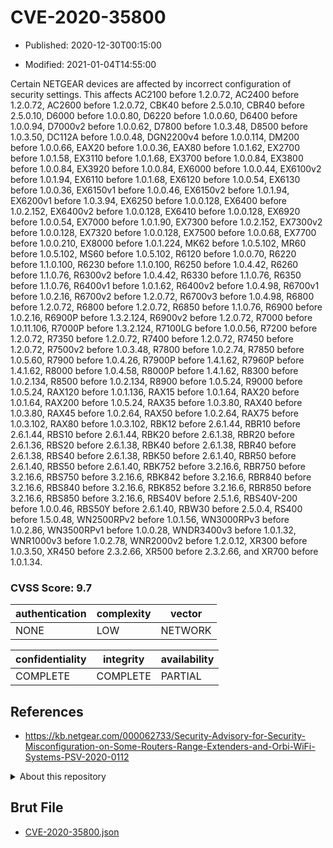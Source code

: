 # CVE-2020-35800

- Published: 2020-12-30T00:15:00

- Modified: 2021-01-04T14:55:00

Certain NETGEAR devices are affected by incorrect configuration of security settings. This affects AC2100 before 1.2.0.72, AC2400 before 1.2.0.72, AC2600 before 1.2.0.72, CBK40 before 2.5.0.10, CBR40 before 2.5.0.10, D6000 before 1.0.0.80, D6220 before 1.0.0.60, D6400 before 1.0.0.94, D7000v2 before 1.0.0.62, D7800 before 1.0.3.48, D8500 before 1.0.3.50, DC112A before 1.0.0.48, DGN2200v4 before 1.0.0.114, DM200 before 1.0.0.66, EAX20 before 1.0.0.36, EAX80 before 1.0.1.62, EX2700 before 1.0.1.58, EX3110 before 1.0.1.68, EX3700 before 1.0.0.84, EX3800 before 1.0.0.84, EX3920 before 1.0.0.84, EX6000 before 1.0.0.44, EX6100v2 before 1.0.1.94, EX6110 before 1.0.1.68, EX6120 before 1.0.0.54, EX6130 before 1.0.0.36, EX6150v1 before 1.0.0.46, EX6150v2 before 1.0.1.94, EX6200v1 before 1.0.3.94, EX6250 before 1.0.0.128, EX6400 before 1.0.2.152, EX6400v2 before 1.0.0.128, EX6410 before 1.0.0.128, EX6920 before 1.0.0.54, EX7000 before 1.0.1.90, EX7300 before 1.0.2.152, EX7300v2 before 1.0.0.128, EX7320 before 1.0.0.128, EX7500 before 1.0.0.68, EX7700 before 1.0.0.210, EX8000 before 1.0.1.224, MK62 before 1.0.5.102, MR60 before 1.0.5.102, MS60 before 1.0.5.102, R6120 before 1.0.0.70, R6220 before 1.1.0.100, R6230 before 1.1.0.100, R6250 before 1.0.4.42, R6260 before 1.1.0.76, R6300v2 before 1.0.4.42, R6330 before 1.1.0.76, R6350 before 1.1.0.76, R6400v1 before 1.0.1.62, R6400v2 before 1.0.4.98, R6700v1 before 1.0.2.16, R6700v2 before 1.2.0.72, R6700v3 before 1.0.4.98, R6800 before 1.2.0.72, R6800 before 1.2.0.72, R6850 before 1.1.0.76, R6900 before 1.0.2.16, R6900P before 1.3.2.124, R6900v2 before 1.2.0.72, R7000 before 1.0.11.106, R7000P before 1.3.2.124, R7100LG before 1.0.0.56, R7200 before 1.2.0.72, R7350 before 1.2.0.72, R7400 before 1.2.0.72, R7450 before 1.2.0.72, R7500v2 before 1.0.3.48, R7800 before 1.0.2.74, R7850 before 1.0.5.60, R7900 before 1.0.4.26, R7900P before 1.4.1.62, R7960P before 1.4.1.62, R8000 before 1.0.4.58, R8000P before 1.4.1.62, R8300 before 1.0.2.134, R8500 before 1.0.2.134, R8900 before 1.0.5.24, R9000 before 1.0.5.24, RAX120 before 1.0.1.136, RAX15 before 1.0.1.64, RAX20 before 1.0.1.64, RAX200 before 1.0.5.24, RAX35 before 1.0.3.80, RAX40 before 1.0.3.80, RAX45 before 1.0.2.64, RAX50 before 1.0.2.64, RAX75 before 1.0.3.102, RAX80 before 1.0.3.102, RBK12 before 2.6.1.44, RBR10 before 2.6.1.44, RBS10 before 2.6.1.44, RBK20 before 2.6.1.38, RBR20 before 2.6.1.36, RBS20 before 2.6.1.38, RBK40 before 2.6.1.38, RBR40 before 2.6.1.38, RBS40 before 2.6.1.38, RBK50 before 2.6.1.40, RBR50 before 2.6.1.40, RBS50 before 2.6.1.40, RBK752 before 3.2.16.6, RBR750 before 3.2.16.6, RBS750 before 3.2.16.6, RBK842 before 3.2.16.6, RBR840 before 3.2.16.6, RBS840 before 3.2.16.6, RBK852 before 3.2.16.6, RBR850 before 3.2.16.6, RBS850 before 3.2.16.6, RBS40V before 2.5.1.6, RBS40V-200 before 1.0.0.46, RBS50Y before 2.6.1.40, RBW30 before 2.5.0.4, RS400 before 1.5.0.48, WN2500RPv2 before 1.0.1.56, WN3000RPv3 before 1.0.2.86, WN3500RPv1 before 1.0.0.28, WNDR3400v3 before 1.0.1.32, WNR1000v3 before 1.0.2.78, WNR2000v2 before 1.2.0.12, XR300 before 1.0.3.50, XR450 before 2.3.2.66, XR500 before 2.3.2.66, and XR700 before 1.0.1.34.

### CVSS Score: **9.7**

| authentication | complexity | vector |
| --- | --- | --- |
| NONE | LOW | NETWORK |

| confidentiality | integrity | availability |
| --- | --- | --- |
| COMPLETE | COMPLETE | PARTIAL |

## References

* https://kb.netgear.com/000062733/Security-Advisory-for-Security-Misconfiguration-on-Some-Routers-Range-Extenders-and-Orbi-WiFi-Systems-PSV-2020-0112

<details>
<summary>About this repository</summary> 

  This repository is part of the project [Live Hack CVE](https://github.com/Live-Hack-CVE). Main website can be found [www.live-hack.org](https://www.live-hack.org) 
  
  Made by [Sn0wAlice](https://github.com/Sn0wAlice) for the people that care about security and need to have a feed of the latest CVEs. Hope you enjoy it, don't forget to star the repo and follow me on [Twitter](https://twitter.com/Sn0wAlice) and [Github](https://github.com/Sn0wAlice). And that is my [personnal website](https://www.alice-snow.me/)

  - [Home Page](https://github.com/Live-Hack-CVE)
  - [Framework](https://github.com/Live-Hack-CVE/cve-framework)
  - [CVE database](https://github.com/Live-Hack-CVE/full_database)
  - [Changelog](https://github.com/Live-Hack-CVE/Changelog)
</details>

## Brut File

* [CVE-2020-35800.json](https://raw.githubusercontent.com/Live-Hack-CVE/full_database/main/cves/2020/CVE-2020-35800.json)

